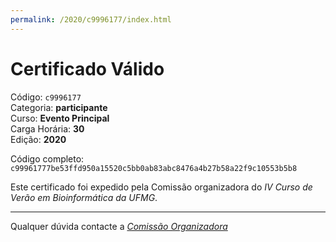 ```yaml
---
permalink: /2020/c9996177/index.html
---
```


# Certificado Válido

Código: `c9996177`<br>
Categoria: **participante**<br>
Curso: **Evento Principal**<br>
Carga Horária: **30**<br>
Edição: **2020**<br>


Código completo: `c99961777be53ffd950a15520c5bb0ab83abc8476a4b27b58a22f9c10553b5b8`


Este certificado foi expedido pela Comissão organizadora do *IV Curso de Verão em Bioinformática da UFMG*.

----

Qualquer dúvida contacte a [_Comissão Organizadora_](<mailto:cursobioinfoufmg@gmail.com$subject=[Certificados]>)

